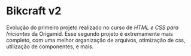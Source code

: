 # Bikcraft v2

Evolução do primeiro projeto realizado no curso de _HTML e CSS para Iniciantes_ da Origamid. Esse segundo projeto é extremamente mais completo, com uma melhor organização de arquivos, otimização de css, utilização de componentes, e mais.
